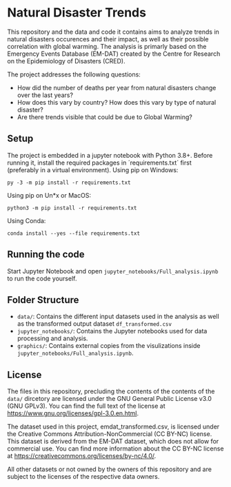 # Natural Disaster Trends
This repository and the data and code it contains aims to analyze trends in natural disasters occurences and their impact, as well as their possible correlation with global warming. The analysis is primarly based on the Emergency Events Database (EM-DAT) created by the Centre for Research on the Epidemiology of Disasters (CRED).

The project addresses the following questions:
- How did the number of deaths per year from natural disasters change over the last years?
- How does this vary by country? How does this vary by type of natural disaster?
- Are there trends visible that could be due to Global Warming?

## Setup
The project is embedded in a jupyter notebook with Python 3.8+. Before running it, install the required packages in ´requirements.txt´ first (preferably in a virtual environment). 
Using pip on Windows:
```
py -3 -m pip install -r requirements.txt
```
Using pip on Un*x or MacOS:
```
python3 -m pip install -r requirements.txt
```
Using Conda:
```
conda install --yes --file requirements.txt
```

## Running the code

Start Jupyter Notebook and open `jupyter_notebooks/Full_analysis.ipynb` to run the code yourself.

## Folder Structure

- `data/`: Contains the different input datasets used in the analysis as well as the transformed output dataset `df_transformed.csv`
- `jupyter_notebooks/`: Contains the Jupyter notebooks used for data processing and analysis.
- `graphics/`: Contains external copies from the visulizations inside `jupyter_notebooks/Full_analysis.ipynb`.

## License
The files in this repository, precluding the contents of the contents of the `data/` dircetory are licensed under the GNU General Public License v3.0 (GNU GPLv3). You can find the full text of the license at https://www.gnu.org/licenses/gpl-3.0.en.html.

The dataset used in this project, emdat_transformed.csv, is licensed under the Creative Commons Attribution-NonCommercial (CC BY-NC) license. This dataset is derived from the EM-DAT dataset, which does not allow for commercial use. You can find more information about the CC BY-NC license at https://creativecommons.org/licenses/by-nc/4.0/.

All other datasets or not owned by the owners of this repository and are subject to the licenses of the respective data owners.
